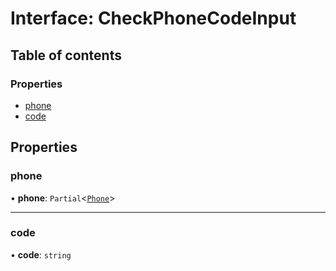 # Interface: CheckPhoneCodeInput

## Table of contents

### Properties

- [phone](CheckPhoneCodeInput.md#phone)
- [code](CheckPhoneCodeInput.md#code)

## Properties

### phone

• **phone**: `Partial`<[`Phone`](Phone.md)\>

___

### code

• **code**: `string`
